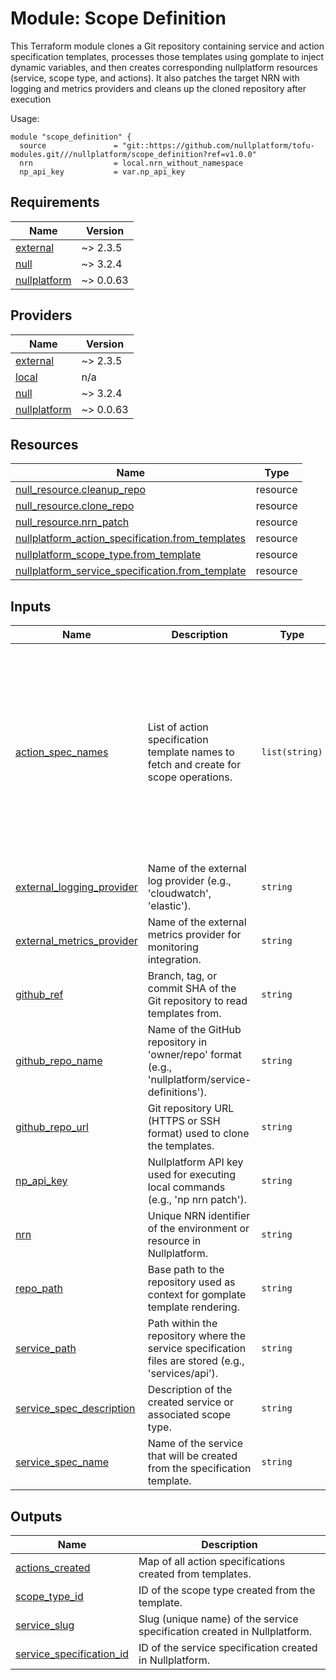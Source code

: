 
# Module: Scope Definition

This Terraform module clones a Git repository containing service and action specification templates, processes those templates using gomplate to inject dynamic variables, and then creates corresponding nullplatform resources (service, scope type, and actions). It also patches the target NRN with logging and metrics providers and cleans up the cloned repository after execution

Usage:

```
module "scope_definition" {
  source               = "git::https://github.com/nullplatform/tofu-modules.git///nullplatform/scope_definition?ref=v1.0.0"
  nrn                  = local.nrn_without_namespace
  np_api_key           = var.np_api_key
```


<!-- BEGIN_TF_DOCS -->
## Requirements

| Name | Version |
|------|---------|
| <a name="requirement_external"></a> [external](#requirement\_external) | ~> 2.3.5 |
| <a name="requirement_null"></a> [null](#requirement\_null) | ~> 3.2.4 |
| <a name="requirement_nullplatform"></a> [nullplatform](#requirement\_nullplatform) | ~> 0.0.63 |

## Providers

| Name | Version |
|------|---------|
| <a name="provider_external"></a> [external](#provider\_external) | ~> 2.3.5 |
| <a name="provider_local"></a> [local](#provider\_local) | n/a |
| <a name="provider_null"></a> [null](#provider\_null) | ~> 3.2.4 |
| <a name="provider_nullplatform"></a> [nullplatform](#provider\_nullplatform) | ~> 0.0.63 |

## Resources

| Name | Type |
|------|------|
| [null_resource.cleanup_repo](https://registry.terraform.io/providers/hashicorp/null/latest/docs/resources/resource) | resource |
| [null_resource.clone_repo](https://registry.terraform.io/providers/hashicorp/null/latest/docs/resources/resource) | resource |
| [null_resource.nrn_patch](https://registry.terraform.io/providers/hashicorp/null/latest/docs/resources/resource) | resource |
| [nullplatform_action_specification.from_templates](https://registry.terraform.io/providers/nullplatform/nullplatform/latest/docs/resources/action_specification) | resource |
| [nullplatform_scope_type.from_template](https://registry.terraform.io/providers/nullplatform/nullplatform/latest/docs/resources/scope_type) | resource |
| [nullplatform_service_specification.from_template](https://registry.terraform.io/providers/nullplatform/nullplatform/latest/docs/resources/service_specification) | resource |

## Inputs

| Name | Description | Type | Default | Required |
|------|-------------|------|---------|:--------:|
| <a name="input_action_spec_names"></a> [action\_spec\_names](#input\_action\_spec\_names) | List of action specification template names to fetch and create for scope operations. | `list(string)` | <pre>[<br/>  "create-scope",<br/>  "delete-scope",<br/>  "start-initial",<br/>  "start-blue-green",<br/>  "finalize-blue-green",<br/>  "rollback-deployment",<br/>  "delete-deployment",<br/>  "switch-traffic",<br/>  "set-desired-instance-count",<br/>  "pause-autoscaling",<br/>  "resume-autoscaling",<br/>  "restart-pods",<br/>  "kill-instances"<br/>]</pre> | no |
| <a name="input_external_logging_provider"></a> [external\_logging\_provider](#input\_external\_logging\_provider) | Name of the external log provider (e.g., 'cloudwatch', 'elastic'). | `string` | `"cloudwatch"` | no |
| <a name="input_external_metrics_provider"></a> [external\_metrics\_provider](#input\_external\_metrics\_provider) | Name of the external metrics provider for monitoring integration. | `string` | `"externalmetrics"` | no |
| <a name="input_github_ref"></a> [github\_ref](#input\_github\_ref) | Branch, tag, or commit SHA of the Git repository to read templates from. | `string` | `"beta"` | no |
| <a name="input_github_repo_name"></a> [github\_repo\_name](#input\_github\_repo\_name) | Name of the GitHub repository in 'owner/repo' format (e.g., 'nullplatform/service-definitions'). | `string` | `"nullplatform/scopes"` | no |
| <a name="input_github_repo_url"></a> [github\_repo\_url](#input\_github\_repo\_url) | Git repository URL (HTTPS or SSH format) used to clone the templates. | `string` | `"https://github.com/nullplatform/scopes.git"` | no |
| <a name="input_np_api_key"></a> [np\_api\_key](#input\_np\_api\_key) | Nullplatform API key used for executing local commands (e.g., 'np nrn patch'). | `string` | n/a | yes |
| <a name="input_nrn"></a> [nrn](#input\_nrn) | Unique NRN identifier of the environment or resource in Nullplatform. | `string` | n/a | yes |
| <a name="input_repo_path"></a> [repo\_path](#input\_repo\_path) | Base path to the repository used as context for gomplate template rendering. | `string` | `"/root/.np/nullplatform/scopes"` | no |
| <a name="input_service_path"></a> [service\_path](#input\_service\_path) | Path within the repository where the service specification files are stored (e.g., 'services/api'). | `string` | `"k8s"` | no |
| <a name="input_service_spec_description"></a> [service\_spec\_description](#input\_service\_spec\_description) | Description of the created service or associated scope type. | `string` | `"Docker containers on pods"` | no |
| <a name="input_service_spec_name"></a> [service\_spec\_name](#input\_service\_spec\_name) | Name of the service that will be created from the specification template. | `string` | `"Containers"` | no |

## Outputs

| Name | Description |
|------|-------------|
| <a name="output_actions_created"></a> [actions\_created](#output\_actions\_created) | Map of all action specifications created from templates. |
| <a name="output_scope_type_id"></a> [scope\_type\_id](#output\_scope\_type\_id) | ID of the scope type created from the template. |
| <a name="output_service_slug"></a> [service\_slug](#output\_service\_slug) | Slug (unique name) of the service specification created in Nullplatform. |
| <a name="output_service_specification_id"></a> [service\_specification\_id](#output\_service\_specification\_id) | ID of the service specification created in Nullplatform. |
<!-- END_TF_DOCS -->

